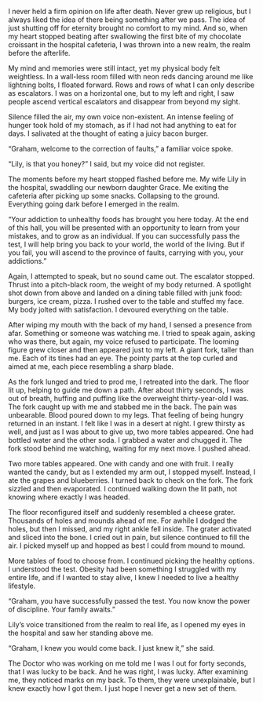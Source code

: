 I never held a firm opinion on life after death. Never grew up religious, but I always liked the idea of there being something after we pass. The idea of just shutting off for eternity brought no comfort to my mind. And so, when my heart stopped beating after swallowing the first bite of my chocolate croissant in the hospital cafeteria, I was thrown into a new realm, the realm before the afterlife.

My mind and memories were still intact, yet my physical body felt weightless. In a wall-less room filled with neon reds dancing around me like lightning bolts, I floated forward. Rows and rows of what I can only describe as escalators. I was on a horizontal one, but to my left and right, I saw people ascend vertical escalators and disappear from beyond my sight. 

Silence filled the air, my own voice non-existent. An intense feeling of hunger took hold of my stomach, as if I had not had anything to eat for days. I salivated at the thought of eating a juicy bacon burger.

“Graham, welcome to the correction of faults,” a familiar voice spoke.

“Lily, is that you honey?” I said, but my voice did not register.

The moments before my heart stopped flashed before me. My wife Lily in the hospital, swaddling our newborn daughter Grace. Me exiting the cafeteria after picking up some snacks. Collapsing to the ground. Everything going dark before I emerged in the realm.

“Your addiction to unhealthy foods has brought you here today. At the end of this hall, you will be presented with an opportunity to learn from your mistakes, and to grow as an individual. If you can successfully pass the test, I will help bring you back to your world, the world of the living. But if you fail, you will ascend to the province of faults, carrying with you, your addictions.”

Again, I attempted to speak, but no sound came out. The escalator stopped. Thrust into a pitch-black room, the weight of my body returned. A spotlight shot down from above and landed on a dining table filled with junk food: burgers, ice cream, pizza. I rushed over to the table and stuffed my face. My body jolted with satisfaction. I devoured everything on the table.

After wiping my mouth with the back of my hand, I sensed a presence from afar. Something or someone was watching me. I tried to speak again, asking who was there, but again, my voice refused to participate. The looming figure grew closer and then appeared just to my left. A giant fork, taller than me. Each of its tines had an eye. The pointy parts at the top curled and aimed at me, each piece resembling a sharp blade.

As the fork lunged and tried to prod me, I retreated into the dark. The floor lit up, helping to guide me down a path. After about thirty seconds, I was out of breath, huffing and puffing like the overweight thirty-year-old I was. The fork caught up with me and stabbed me in the back. The pain was unbearable. Blood poured down to my legs. That feeling of being hungry returned in an instant. I felt like I was in a desert at night. I grew thirsty as well, and just as I was about to give up, two more tables appeared. One had bottled water and the other soda. I grabbed a water and chugged it. The fork stood behind me watching, waiting for my next move. I pushed ahead.

Two more tables appeared. One with candy and one with fruit. I really wanted the candy, but as I extended my arm out, I stopped myself. Instead, I ate the grapes and blueberries. I turned back to check on the fork. The fork sizzled and then evaporated. I continued walking down the lit path, not knowing where exactly I was headed.

The floor reconfigured itself and suddenly resembled a cheese grater. Thousands of holes and mounds ahead of me. For awhile I dodged the holes, but then I missed, and my right ankle fell inside. The grater activated and sliced into the bone. I cried out in pain, but silence continued to fill the air. I picked myself up and hopped as best I could from mound to mound. 

More tables of food to choose from. I continued picking the healthy options. I understood the test. Obesity had been something I struggled with my entire life, and if I wanted to stay alive, I knew I needed to live a healthy lifestyle.

“Graham, you have successfully passed the test. You now know the power of discipline. Your family awaits.”

Lily’s voice transitioned from the realm to real life, as I opened my eyes in the hospital and saw her standing above me.

“Graham, I knew you would come back. I just knew it,” she said.

The Doctor who was working on me told me I was I out for forty seconds, that I was lucky to be back. And he was right, I was lucky. After examining me, they noticed marks on my back. To them, they were unexplainable, but I knew exactly how I got them. I just hope I never get a new set of them.
